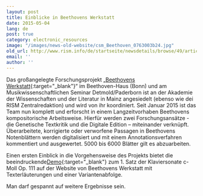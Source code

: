 ```yaml
---
layout: post
title: Einblicke in Beethovens Werkstatt
date: 2015-05-04
lang: de
post: true
category: electronic_resources
image: "/images/news-old-website/csm_Beethoven_0763003b24.jpg"
old_url: http://www.rism.info/de/startseite/newsdetails/browse/49/article/64/a-peek-inside-beethovens-workshop.html
email: ''
author: ''
---
```


Das großangelegte Forschungsprojekt „[Beethovens Werkstatt](http://beethovens-werkstatt.de/){:target="_blank"}“ im Beethoven-Haus (Bonn) und am Musikwissenschaftlichen Seminar Detmold/Paderborn ist an der Akademie der Wissenschaften und der Literatur in Mainz angesiedelt (ebenso wie dei RISM Zentralredaktion) und wird von ihr koordiniert. Seit Januar 2015 ist das Team nun komplett und erforscht in einem Langzeitvorhaben Beethovens kompositorische Arbeitsweise. Hierfür werden zwei Forschungsansätze - die Genetische Textkritik und die Digitale Edition – miteinander verknüpft. Überarbeitete, korrigierte oder verworfene Passagen in Beethovens Notenblättern werden digitalisiert und mit einem Annotationsverfahren kommentiert und ausgewertet. 5000 bis 6000 Blätter gilt es abzuarbeiten.

Einen ersten Einblick in die Vorgehensweise des Projekts bietet die beeindruckende[Demo](http://beethovens-werkstatt.de/demo/index.html){:target="_blank"} zum 1. Satz der Klaviersonate c-Moll Op. 111 auf der Website von Beethovens Werkstatt mit Texterläuterungen und einer Variantenabfolge.

Man darf gespannt auf weitere Ergebnisse sein.